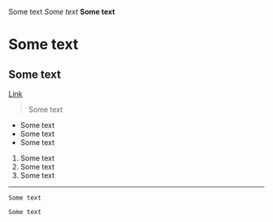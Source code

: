Some text
*Some text*
**Some text**
# Some text
## Some text
[Link](https://okulkarni573.github.io/cse15l-lab-reports/notindex.html)
<!-- ![Image](https://images.pexels.com/photos/733853/pexels-photo-733853.jpeg?auto=compress&cs=tinysrgb&h=750&w=1260) --> 
> Some text 
> 
* Some text
* Some text
* Some text
1. Some text
2. Some text
3. Some text
***
`Some text`
```
Some text
```
